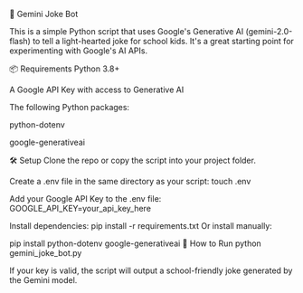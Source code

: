🤖 Gemini Joke Bot

This is a simple Python script that uses Google's Generative AI (gemini-2.0-flash) to tell a light-hearted joke for school kids. It's a great starting point for experimenting with Google's AI APIs.

📦 Requirements
Python 3.8+

A Google API Key with access to Generative AI

The following Python packages:

python-dotenv

google-generativeai

🛠️ Setup
Clone the repo or copy the script into your project folder.

Create a .env file in the same directory as your script:
touch .env

Add your Google API Key to the .env file:
GOOGLE_API_KEY=your_api_key_here

Install dependencies:
pip install -r requirements.txt
Or install manually:

pip install python-dotenv google-generativeai
🧪 How to Run
python gemini_joke_bot.py

If your key is valid, the script will output a school-friendly joke generated by the Gemini model.